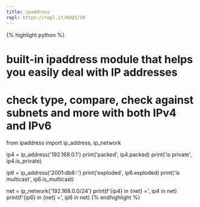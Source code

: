 ```yaml
---
title: ipaddress
repl: https://repl.it/KDQ3/18
---
```

{% highlight python %}
# built-in ipaddress module that helps you easily deal with IP addresses
# check type, compare, check against subnets and more with both IPv4 and IPv6

from ipaddress import ip_address, ip_network

ip4 = ip_address('192.168.0.1')
print('packed', ip4.packed)
print('is private', ip4.is_private)

ip6 = ip_address('2001:db8::')
print('exploded', ip6.exploded)
print('is multicast', ip6.is_multicast)

net = ip_network('192.168.0.0/24')
print(f'{ip4} in {net} =', ip4 in net)
print(f'{ip6} in {net} =', ip6 in net)
{% endhighlight %}
